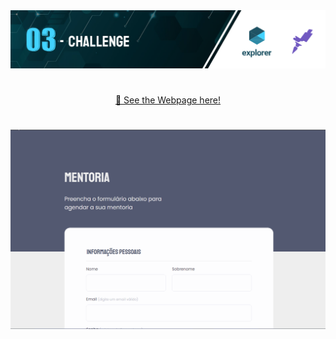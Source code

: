 <img src="https://github.com/jacksonMarcelinoFreitas/Mentoring_Form/blob/master/readme%20cover.png?raw=true"/>

#

<p style="text-align:center"><a href="https://jacksonmarcelinofreitas.github.io/Mentoring_Form/">👀 See the Webpage here!</a></p>

#

<img width=1080 src="https://github.com/jacksonMarcelinoFreitas/Mentoring_Form/blob/master/Form.gif?raw=true"/>
